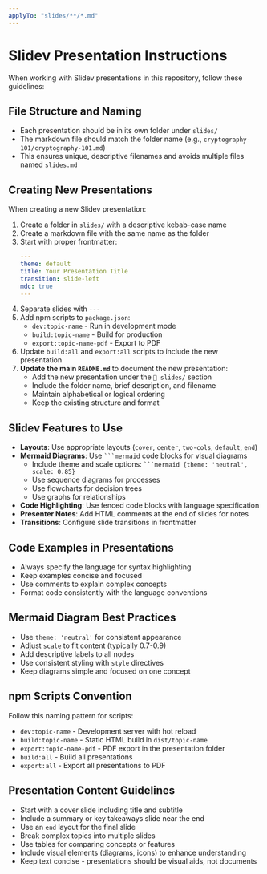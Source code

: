 ```yaml
---
applyTo: "slides/**/*.md"
---
```


# Slidev Presentation Instructions

When working with Slidev presentations in this repository, follow these guidelines:

## File Structure and Naming

- Each presentation should be in its own folder under `slides/`
- The markdown file should match the folder name (e.g., `cryptography-101/cryptography-101.md`)
- This ensures unique, descriptive filenames and avoids multiple files named `slides.md`

## Creating New Presentations

When creating a new Slidev presentation:

1. Create a folder in `slides/` with a descriptive kebab-case name
2. Create a markdown file with the same name as the folder
3. Start with proper frontmatter:
   ```yaml
   ---
   theme: default
   title: Your Presentation Title
   transition: slide-left
   mdc: true
   ---
   ```
4. Separate slides with `---`
5. Add npm scripts to `package.json`:
   - `dev:topic-name` - Run in development mode
   - `build:topic-name` - Build for production
   - `export:topic-name-pdf` - Export to PDF
6. Update `build:all` and `export:all` scripts to include the new presentation
7. **Update the main `README.md`** to document the new presentation:
   - Add the new presentation under the `📁 slides/` section
   - Include the folder name, brief description, and filename
   - Maintain alphabetical or logical ordering
   - Keep the existing structure and format

## Slidev Features to Use

- **Layouts**: Use appropriate layouts (`cover`, `center`, `two-cols`, `default`, `end`)
- **Mermaid Diagrams**: Use ` ```mermaid ` code blocks for visual diagrams
  - Include theme and scale options: ` ```mermaid {theme: 'neutral', scale: 0.85} `
  - Use sequence diagrams for processes
  - Use flowcharts for decision trees
  - Use graphs for relationships
- **Code Highlighting**: Use fenced code blocks with language specification
- **Presenter Notes**: Add HTML comments at the end of slides for notes
- **Transitions**: Configure slide transitions in frontmatter

## Code Examples in Presentations

- Always specify the language for syntax highlighting
- Keep examples concise and focused
- Use comments to explain complex concepts
- Format code consistently with the language conventions

## Mermaid Diagram Best Practices

- Use `theme: 'neutral'` for consistent appearance
- Adjust `scale` to fit content (typically 0.7-0.9)
- Add descriptive labels to all nodes
- Use consistent styling with `style` directives
- Keep diagrams simple and focused on one concept

## npm Scripts Convention

Follow this naming pattern for scripts:
- `dev:topic-name` - Development server with hot reload
- `build:topic-name` - Static HTML build in `dist/topic-name`
- `export:topic-name-pdf` - PDF export in the presentation folder
- `build:all` - Build all presentations
- `export:all` - Export all presentations to PDF

## Presentation Content Guidelines

- Start with a cover slide including title and subtitle
- Include a summary or key takeaways slide near the end
- Use an `end` layout for the final slide
- Break complex topics into multiple slides
- Use tables for comparing concepts or features
- Include visual elements (diagrams, icons) to enhance understanding
- Keep text concise - presentations should be visual aids, not documents
